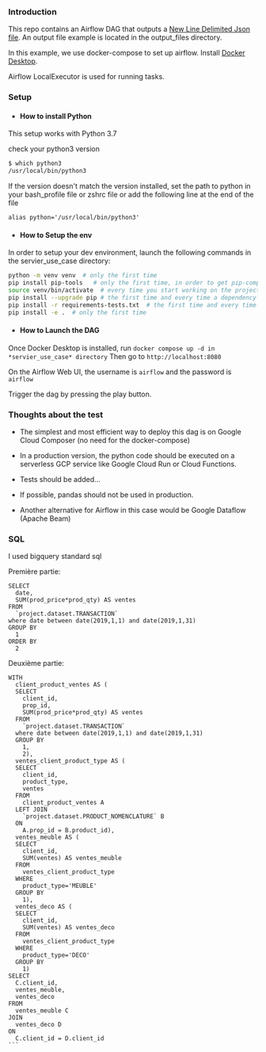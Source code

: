 ### Introduction

This repo contains an Airflow DAG that outputs a [New Line Delimited Json file](http://ndjson.org/).
An output file example is located in the output_files directory.

In this example, we use docker-compose to set up airflow. Install [Docker Desktop](https://www.docker.com/products/docker-desktop/).

Airflow LocalExecutor is used for running tasks.

### Setup

- #### How to install Python

This setup works with Python 3.7

check your python3 version
```bash 
$ which python3
/usr/local/bin/python3
```
If the version doesn't match the version installed, set the path to python in your bash_profile file or zshrc file
or add the following line at the end of the file
```
alias python='/usr/local/bin/python3'
```

- #### How to Setup the env 
In order to setup your dev environment, launch the following commands in the servier_use_case directory:

```bash
python -m venv venv  # only the first time
pip install pip-tools   # only the first time, in order to get pip-compile
source venv/bin/activate  # every time you start working on the project
pip install --upgrade pip # the first time and every time a dependency changes
pip install -r requirements-tests.txt  # the first time and every time a dependency changes
pip install -e .  # only the first time
```
- #### How to Launch the DAG

Once Docker Desktop is installed, run `docker compose up -d in *servier_use_case* directory`
Then go to `http://localhost:8080`

On the Airflow Web UI, the username is `airflow` and the password is `airflow`

Trigger the dag by pressing the play button.

### Thoughts about the test

- The simplest and most efficient way to deploy this dag is on Google Cloud Composer (no need for the docker-compose)

- In a production version, the python code should be executed on a serverless GCP service like Google Cloud Run or Cloud Functions.

- Tests should be added...

- If possible, pandas should not be used in production.

- Another alternative for Airflow in this case would be Google Dataflow (Apache Beam)

### SQL

I used bigquery standard sql

Première partie:

````
SELECT
  date,
  SUM(prod_price*prod_qty) AS ventes
FROM
  `project.dataset.TRANSACTION`
where date between date(2019,1,1) and date(2019,1,31)
GROUP BY
  1
ORDER BY
  2
````

Deuxième partie:

````
WITH
  client_product_ventes AS (
  SELECT
    client_id,
    prop_id,
    SUM(prod_price*prod_qty) AS ventes
  FROM
    `project.dataset.TRANSACTION`
  where date between date(2019,1,1) and date(2019,1,31)
  GROUP BY
    1,
    2),
  ventes_client_product_type AS (
  SELECT
    client_id,
    product_type,
    ventes
  FROM
    client_product_ventes A
  LEFT JOIN
    `project.dataset.PRODUCT_NOMENCLATURE` B
  ON
    A.prop_id = B.product_id),
  ventes_meuble AS (
  SELECT
    client_id,
    SUM(ventes) AS ventes_meuble
  FROM
    ventes_client_product_type
  WHERE
    product_type='MEUBLE'
  GROUP BY
    1),
  ventes_deco AS (
  SELECT
    client_id,
    SUM(ventes) AS ventes_deco
  FROM
    ventes_client_product_type
  WHERE
    product_type='DECO'
  GROUP BY
    1)
SELECT
  C.client_id,
  ventes_meuble,
  ventes_deco
FROM
  ventes_meuble C
JOIN
  ventes_deco D
ON
  C.client_id = D.client_id
```
